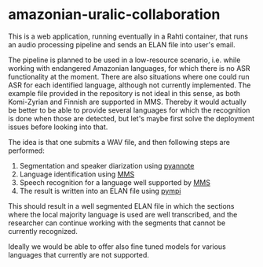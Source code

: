 # amazonian-uralic-collaboration

This is a web application, running eventually in a Rahti container, that runs an audio processing pipeline and sends an ELAN file into user's email. 

The pipeline is planned to be used in a low-resource scenario, i.e. while working with endangered Amazonian languages, for which there is no ASR functionality at the moment. There are also situations where one could run ASR for each identified language, although not currently implemented. The example file provided in the repository is not ideal in this sense, as both Komi-Zyrian and Finnish are supported in MMS. Thereby it would actually be better to be able to provide several languages for which the recognition is done when those are detected, but let's maybe first solve the deployment issues before looking into that.

The idea is that one submits a WAV file, and then following steps are performed:

1. Segmentation and speaker diarization using [pyannote](https://huggingface.co/pyannote/speaker-diarization-3.0)
2. Language identification using [MMS](https://huggingface.co/docs/transformers/model_doc/mms)
3. Speech recognition for a language well supported by [MMS](https://huggingface.co/docs/transformers/model_doc/mms)
4. The result is written into an ELAN file using [pympi](https://github.com/dopefishh/pympi)

This should result in a well segmented ELAN file in which the sections where the local majority language is used are well transcribed, and the researcher can continue working with the segments that cannot be currently recognized. 

Ideally we would be able to offer also fine tuned models for various languages that currently are not supported. 

